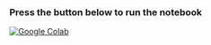 ### Press the button below to run the notebook

[![Google Colab](https://colab.research.google.com/assets/colab-badge.svg)](https://colab.research.google.com/github/miquelmassot/uos_sess6072_session8/blob/main/session8.ipynb)

